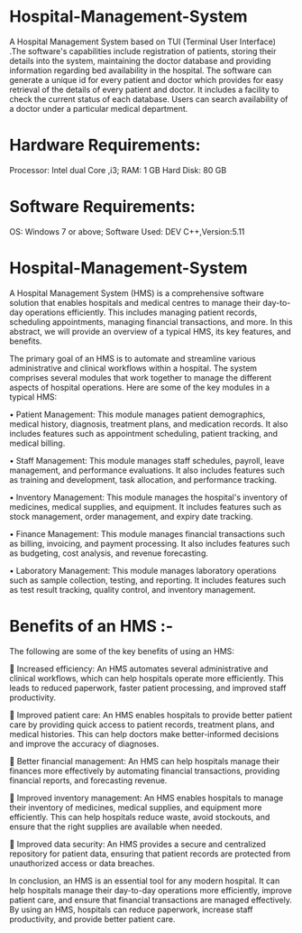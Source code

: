 # Hospital-Management-System
A Hospital Management System based on TUI (Terminal User Interface) .The software's capabilities include registration of patients, storing their details into the system, maintaining the doctor database and providing information regarding bed availability in the hospital. The software can generate a unique id for every patient and doctor which provides for easy retrieval of the details of every patient and doctor. It includes a facility to check the current status of each database. Users can search availability of a doctor under a particular medical department.

# Hardware Requirements:
Processor: Intel dual Core ,i3; 
RAM: 1 GB Hard Disk: 80 GB

# Software Requirements:
OS: Windows 7 or above; 
Software Used: DEV C++,Version:5.11

# Hospital-Management-System

A Hospital Management System (HMS) is a comprehensive software solution that enables hospitals and medical centres to manage their day-to-day operations efficiently. This includes managing patient records, scheduling appointments, managing financial transactions, and more. In this abstract, we will provide an overview of a typical HMS, its key features, and benefits.

The primary goal of an HMS is to automate and streamline various administrative and clinical workflows within a hospital. The system comprises several modules that work together to manage the different aspects of hospital operations. Here are some of the key modules in a typical HMS:

•	Patient Management: This module manages patient demographics, medical history, diagnosis, treatment plans, and medication records. It also includes features such as appointment scheduling, patient tracking, and medical billing.

•	 Staff Management: This module manages staff schedules, payroll, leave management, and performance evaluations. It also includes features such as training and development, task allocation, and performance tracking.

•	 Inventory Management: This module manages the hospital's inventory of medicines, medical supplies, and equipment. It includes features such as stock management, order management, and expiry date tracking.

•	Finance Management: This module manages financial transactions such as billing, invoicing, and payment processing. It also includes features such as budgeting, cost analysis, and revenue forecasting.

•	Laboratory Management: This module manages laboratory operations such as sample collection, testing, and reporting. It includes features such as test result tracking, quality control, and inventory management.

# Benefits of an HMS :-

The following are some of the key benefits of using an HMS:

	Increased efficiency: An HMS automates several administrative and clinical workflows, which can help hospitals operate more efficiently. This leads to reduced paperwork, faster patient processing, and improved staff productivity.

	 Improved patient care: An HMS enables hospitals to provide better patient care by providing quick access to patient records, treatment plans, and medical histories. This can help doctors make better-informed decisions and improve the accuracy of diagnoses.

	Better financial management: An HMS can help hospitals manage their finances more effectively by automating financial transactions, providing financial reports, and forecasting revenue.

	Improved inventory management: An HMS enables hospitals to manage their inventory of medicines, medical supplies, and equipment more efficiently. This can help hospitals reduce waste, avoid stockouts, and ensure that the right supplies are available when needed.

	Improved data security: An HMS provides a secure and centralized repository for patient data, ensuring that patient records are protected from unauthorized access or data breaches.

 In conclusion, an HMS is an essential tool for any modern hospital. It can help hospitals manage their day-to-day operations more efficiently, improve patient care, and ensure that financial transactions are managed effectively. By using an HMS, hospitals can reduce paperwork, increase staff productivity, and provide better patient care.
